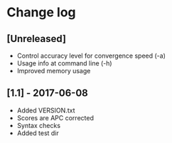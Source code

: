 # Change log

## [Unreleased]
- Control accuracy level for convergence speed (-a)
- Usage info at command line (-h)
- Improved memory usage

## [1.1] - 2017-06-08
- Added VERSION.txt
- Scores are APC corrected
- Syntax checks
- Added test dir

